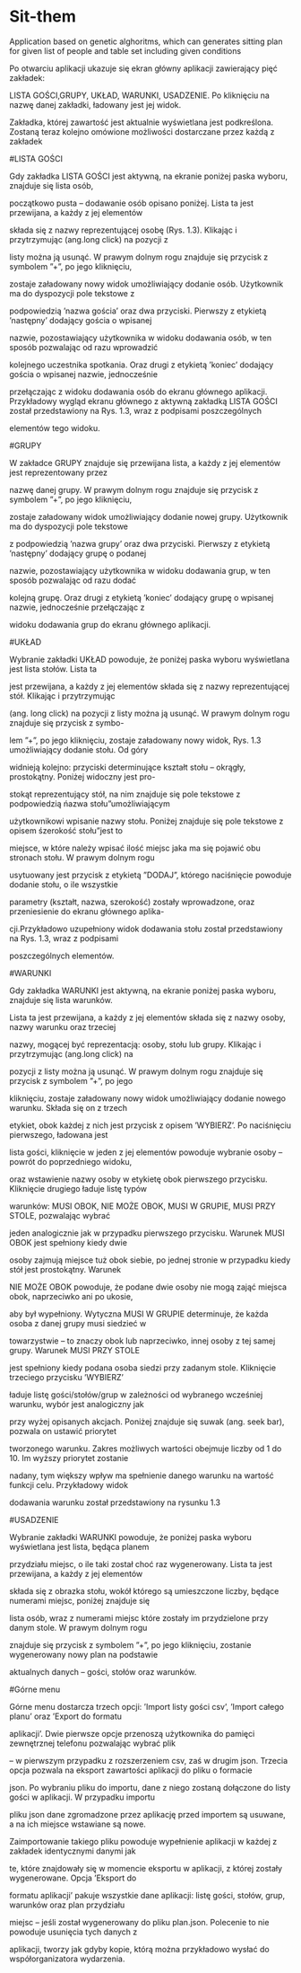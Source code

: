 # Sit-them
Application based on genetic alghoritms, which can generates sitting plan for given list of people and table set including given conditions

Po otwarciu aplikacji ukazuje się ekran główny aplikacji zawierający pięć zakładek: 

LISTA GOŚCI,GRUPY, UKŁAD, WARUNKI, USADZENIE. Po kliknięciu na nazwę danej zakładki, ładowany jest jej widok. 

Zakładka, której zawartość jest aktualnie wyświetlana jest podkreślona. Zostaną teraz kolejno omówione możliwości dostarczane przez każdą z zakładek



#LISTA GOŚCI

Gdy zakładka LISTA GOŚCI jest aktywną, na ekranie poniżej paska wyboru, znajduje się lista osób,

początkowo pusta – dodawanie osób opisano poniżej. Lista ta jest przewijana, a każdy z jej elementów

składa się z nazwy reprezentującej osobę (Rys. 1.3). Klikając i przytrzymując (ang.long click) na pozycji z

listy można ją usunąć. W prawym dolnym rogu znajduje się przycisk z symbolem ”+”, po jego kliknięciu,

zostaje załadowany nowy widok umożliwiający dodanie osób. Użytkownik ma do dyspozycji pole tekstowe z

podpowiedzią ’nazwa gościa’ oraz dwa przyciski. Pierwszy z etykietą ’następny’ dodający gościa o wpisanej

nazwie, pozostawiający użytkownika w widoku dodawania osób, w ten sposób pozwalając od razu wprowadzić

kolejnego uczestnika spotkania. Oraz drugi z etykietą ’koniec’ dodający gościa o wpisanej nazwie, jednocześnie

przełączając z widoku dodawania osób do ekranu głównego aplikacji. Przykładowy wygląd ekranu głównego z aktywną zakładką LISTA GOŚCI został przedstawiony na Rys. 1.3, wraz z podpisami poszczególnych

elementów tego widoku.



#GRUPY

W zakładce GRUPY znajduje się przewijana lista, a każdy z jej elementów jest reprezentowany przez

nazwę danej grupy. W prawym dolnym rogu znajduje się przycisk z symbolem ”+”, po jego kliknięciu,

zostaje załadowany widok umożliwiający dodanie nowej grupy. Użytkownik ma do dyspozycji pole tekstowe

z podpowiedzią ’nazwa grupy’ oraz dwa przyciski. Pierwszy z etykietą ’następny’ dodający grupę o podanej

nazwie, pozostawiający użytkownika w widoku dodawania grup, w ten sposób pozwalając od razu dodać

kolejną grupę. Oraz drugi z etykietą ’koniec’ dodający grupę o wpisanej nazwie, jednocześnie przełączając z

widoku dodawania grup do ekranu głównego aplikacji.



#UKŁAD

Wybranie zakładki UKŁAD powoduje, że poniżej paska wyboru wyświetlana jest lista stołów. Lista ta

jest przewijana, a każdy z jej elementów składa się z nazwy reprezentującej stół. Klikając i przytrzymując

(ang. long click) na pozycji z listy można ją usunąć. W prawym dolnym rogu znajduje się przycisk z symbo-

lem ”+”, po jego kliknięciu, zostaje załadowany nowy widok, Rys. 1.3 umożliwiający dodanie stołu. Od góry

widnieją kolejno: przyciski determinujące kształt stołu – okrągły, prostokątny. Poniżej widoczny jest pro-

stokąt reprezentujący stół, na nim znajduje się pole tekstowe z podpowiedzią ńazwa stołu”umożliwiającym

użytkownikowi wpisanie nazwy stołu. Poniżej znajduje się pole tekstowe z opisem śzerokość stołu”jest to

miejsce, w które należy wpisać ilość miejsc jaka ma się pojawić obu stronach stołu. W prawym dolnym rogu

usytuowany jest przycisk z etykietą ”DODAJ”, którego naciśnięcie powoduje dodanie stołu, o ile wszystkie

parametry (kształt, nazwa, szerokość) zostały wprowadzone, oraz przeniesienie do ekranu głównego aplika-

cji.Przykładowo uzupełniony widok dodawania stołu został przedstawiony na Rys. 1.3, wraz z podpisami

poszczególnych elementów.



#WARUNKI

Gdy zakładka WARUNKI jest aktywną, na ekranie poniżej paska wyboru, znajduje się lista warunków.

Lista ta jest przewijana, a każdy z jej elementów składa się z nazwy osoby, nazwy warunku oraz trzeciej

nazwy, mogącej być reprezentacją: osoby, stołu lub grupy. Klikając i przytrzymując (ang.long click) na

pozycji z listy można ją usunąć. W prawym dolnym rogu znajduje się przycisk z symbolem ”+”, po jego

kliknięciu, zostaje załadowany nowy widok umożliwiający dodanie nowego warunku. Składa się on z trzech

etykiet, obok każdej z nich jest przycisk z opisem ’WYBIERZ’. Po naciśnięciu pierwszego, ładowana jest

lista gości, kliknięcie w jeden z jej elementów powoduje wybranie osoby – powrót do poprzedniego widoku,

oraz wstawienie nazwy osoby w etykietę obok pierwszego przycisku. Kliknięcie drugiego ładuje listę typów

warunków: MUSI OBOK, NIE MOŻE OBOK, MUSI W GRUPIE, MUSI PRZY STOLE, pozwalając wybrać

jeden analogicznie jak w przypadku pierwszego przycisku. Warunek MUSI OBOK jest spełniony kiedy dwie

osoby zajmują miejsce tuż obok siebie, po jednej stronie w przypadku kiedy stół jest prostokątny. Warunek

NIE MOŻE OBOK powoduje, że podane dwie osoby nie mogą zająć miejsca obok, naprzeciwko ani po ukosie,

aby był wypełniony. Wytyczna MUSI W GRUPIE determinuje, że każda osoba z danej grupy musi siedzieć w

towarzystwie – to znaczy obok lub naprzeciwko, innej osoby z tej samej grupy. Warunek MUSI PRZY STOLE

jest spełniony kiedy podana osoba siedzi przy zadanym stole. Kliknięcie trzeciego przycisku ’WYBIERZ’

ładuje listę gości/stołów/grup w zależności od wybranego wcześniej warunku, wybór jest analogiczny jak

przy wyżej opisanych akcjach. Poniżej znajduje się suwak (ang. seek bar), pozwala on ustawić priorytet

tworzonego warunku. Zakres możliwych wartości obejmuje liczby od 1 do 10. Im wyższy priorytet zostanie

nadany, tym większy wpływ ma spełnienie danego warunku na wartość funkcji celu. Przykładowy widok

dodawania warunku został przedstawiony na rysunku 1.3



#USADZENIE

Wybranie zakładki WARUNKI powoduje, że poniżej paska wyboru wyświetlana jest lista, będąca planem

przydziału miejsc, o ile taki został choć raz wygenerowany. Lista ta jest przewijana, a każdy z jej elementów

składa się z obrazka stołu, wokół którego są umieszczone liczby, będące numerami miejsc, poniżej znajduje się

lista osób, wraz z numerami miejsc które zostały im przydzielone przy danym stole. W prawym dolnym rogu

znajduje się przycisk z symbolem ”+”, po jego kliknięciu, zostanie wygenerowany nowy plan na podstawie

aktualnych danych – gości, stołów oraz warunków.





#Górne menu

Górne menu dostarcza trzech opcji: ’Import listy gości csv’, ’Import całego planu’ oraz ’Export do formatu

aplikacji’. Dwie pierwsze opcje przenoszą użytkownika do pamięci zewnętrznej telefonu pozwalając wybrać plik

– w pierwszym przypadku z rozszerzeniem csv, zaś w drugim json. Trzecia opcja pozwala na eksport zawartości aplikacji do pliku o formacie

json. Po wybraniu pliku do importu, dane z niego zostaną dołączone do listy gości w aplikacji. W przypadku importu

pliku json dane zgromadzone przez aplikację przed importem są usuwane, a na ich miejsce wstawiane są nowe.

Zaimportowanie takiego pliku powoduje wypełnienie aplikacji w każdej z zakładek identycznymi danymi jak

te, które znajdowały się w momencie eksportu w aplikacji, z której zostały wygenerowane. Opcja ’Eksport do

formatu aplikacji’ pakuje wszystkie dane aplikacji: listę gości, stołów, grup, warunków oraz plan przydziału

miejsc – jeśli został wygenerowany do pliku plan.json. Polecenie to nie powoduje usunięcia tych danych z

aplikacji, tworzy jak gdyby kopie, którą można przykładowo wysłać do współorganizatora wydarzenia.
